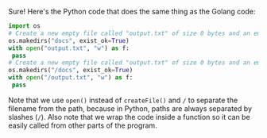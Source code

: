 Sure! Here's the Python code that does the same thing as the Golang code:
```python
import os
# Create a new empty file called "output.txt" of size 0 bytes and an empty directory called "docs" in the current working directory
os.makedirs("docs", exist_ok=True)
with open("output.txt", "w") as f:
 pass
# Create a new empty file called "output.txt" of size 0 bytes and an empty directory called "docs" in the filesystem root
os.makedirs("/docs", exist_ok=True)
with open("/output.txt", "w") as f:
 pass
```
Note that we use `open()` instead of `createFile()` and `/` to separate the filename from the path, because in Python, paths are always separated by slashes (`/`). Also note that we wrap the code inside a function so it can be easily called from other parts of the program.

